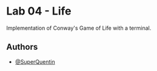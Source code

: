 # Lab 04 - Life

Implementation of Conway's Game of Life with a terminal.

## Authors

- [@SuperQuentin](https://github.com/SuperQuentin)

